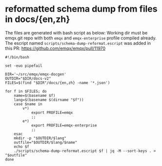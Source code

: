 # reformatted schema dump from files in docs/{en,zh}

The files are generated with bash script as below:
Working dir must be emqx.git repo with both `emqx` and `emqx-enterprise` profile compiled already.
The escript named `scripts/schema-dump-reformat.escript` was added in this PR: https://github.com/emqx/emqx/pull/11970

```
#!/bin/bash

set -euo pipefail

DIR='~/src/emqx/emqx-docgen'
OUTDIR="$DIR/docs-v2"
FILES=$(find "$DIR"/docs/{en,zh} -name '*.json')

for f in $FILES; do
    name=$(basename $f)
    lang=$(basename $(dirname "$f"))
    case $name in
        v*)
            export PROFILE=emqx
            ;;
        e*)
            export PROFILE=emqx-enterprise
            ;;
    esac
    mkdir -p "$OUTDIR/$lang"
    outfile="$OUTDIR/$lang/$name"
    echo $f
    ./scripts/schema-dump-reformat.escript $f | jq -M --sort-keys . > "$outfile"
done
```
